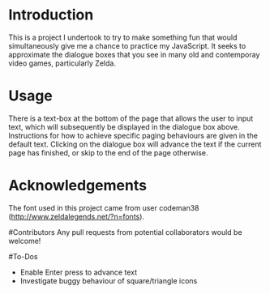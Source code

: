 # Introduction
This is a project I undertook to try to make something fun that would simultaneously give me a chance to practice my JavaScript. It seeks to approximate the dialogue boxes that you see in many old and contemporay video games, particularly Zelda.

# Usage
There is a text-box at the bottom of the page that allows the user to input text, which will subsequently be displayed in the dialogue box above. Instructions for how to achieve specific paging behaviours are given in the default text. Clicking on the dialogue box will advance the text if the current page has finished, or skip to the end of the page otherwise.

# Acknowledgements
The font used in this project came from user codeman38 (http://www.zeldalegends.net/?n=fonts).

#Contributors
Any pull requests from potential collaborators would be welcome!

#To-Dos
- Enable Enter press to advance text
- Investigate buggy behaviour of square/triangle icons
